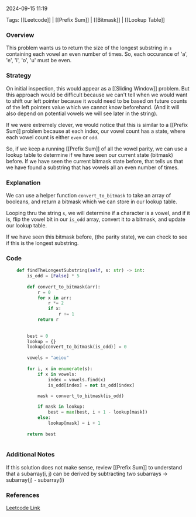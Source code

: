 
2024-09-15 11:19

Tags: [[Leetcode]] | [[Prefix Sum]] | [[Bitmask]] | [[Lookup Table]]


### Overview
This problem wants us to return the size of the longest substring in `s` containing each vowel an even number of times. So, each occurance of 'a', 'e', 'i', 'o', 'u' must be even.

### Strategy
On initial inspection, this would appear as a [[Sliding Window]] problem. But this approach would be difficult because we can't tell when we would want to shift our left pointer because it would need to be based on future counts of the left pointers value which we cannot know beforehand. (And it will also depend on potential vowels we will see later in the string).

If we were extremely clever, we would notice that this is similar to a [[Prefix Sum]] problem because at each index, our vowel count has a state, where each vowel count is either `even` or `odd`.

So, if we keep a running [[Prefix Sum]] of all the vowel parity, we can use a lookup table to determine if we have seen our current state (bitmask) before. If we have seen the current bitmask state before, that tells us that we have found a substring that has vowels all an even number of times.

### Explanation
We can use a helper function `convert_to_bitmask` to take an array of booleans, and return a bitmask which we can store in our lookup table.

Looping thru the string `s`, we will determine if a character is a vowel, and if it is, flip the vowel bit in our `is_odd` array, convert it to a bitmask, and update our lookup table. 

If we have seen this bitmask before, (the parity state), we can check to see if this is the longest substring.

### Code
```python
    def findTheLongestSubstring(self, s: str) -> int:
        is_odd = [False] * 5
        
        def convert_to_bitmask(arr):
            r = 0
            for x in arr:
                r *= 2
                if x:
                    r += 1
            return r
        
        
        best = 0
        lookup = {}
        lookup[convert_to_bitmask(is_odd)] = 0
        
        vowels = "aeiou"
        
        for i, x in enumerate(s):
            if x in vowels:
                index = vowels.find(x)
                is_odd[index] = not is_odd[index]
                
            mask = convert_to_bitmask(is_odd)

            if mask in lookup:
                best = max(best, i + 1 - lookup[mask])
            else:
                lookup[mask] = i + 1
                    
        return best
                
```

### Additional Notes
If this solution does not make sense, review [[Prefix Sum]] to understand that a subarray(i, j) can be derived by subtracting two subarrays -> subarray(j) - subarray(i)

### References
[Leetcode Link](https://leetcode.com/problems/find-the-longest-substring-containing-vowels-in-even-counts/)

